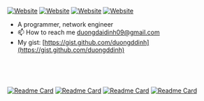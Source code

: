 [![Website](https://img.shields.io/website?label=fragella.com&style=for-the-badge&url=https%3A%2F%2Ffragella.com)](https://fragella.com)
[![Website](https://img.shields.io/website?label=texttopdf.app&style=for-the-badge&url=https://texttopdf.app)](https://texttopdf.app)
[![Website](https://img.shields.io/website?label=breakuphelper.com&style=for-the-badge&url=https://breakuphelper.com)](https://breakuphelper.com)
[![Website](https://img.shields.io/website?label=qcnexus.com&style=for-the-badge&url=https%3A%2F%2Fqcnexus.com)](https://qcnexus.com)


- A programmer, network engineer
- 📫 How to reach me duongdaidinh09@gmail.com
- My gist: [https://gist.github.com/duongddinh](https://gist.github.com/duongddinh)
<p>&nbsp;&nbsp;&nbsp;&nbsp; </p>
<p></p>
<br>


[![Readme Card](https://github-readme-stats.vercel.app/api/pin/?username=duongddinh&repo=humanlang)](https://github.com/duongddinh/humanlang)
[![Readme Card](https://github-readme-stats.vercel.app/api/pin/?username=duongddinh&repo=apelang)](https://github.com/duongddinh/apelang)
[![Readme Card](https://github-readme-stats.vercel.app/api/pin/?username=duongddinh&repo=dinolang)](https://github.com/duongddinh/dinolang)
[![Readme Card](https://github-readme-stats.vercel.app/api/pin/?username=duongddinh&repo=humanlang-net-tools)](https://github.com/duongddinh/humanlang-net-tools)

<!---
frychicken/frychicken is a ✨ special ✨ repository because its `README.md` (this file) appears on your GitHub profile.
You can click the Preview link to take a look at your changes.
--->
